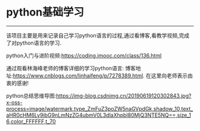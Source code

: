 # python基础学习

------

该项目主要是用来记录自己学习python语言的过程,通过看博客,看教学视频,完成了对python语言的学习.

python入门与进阶视频:https://coding.imooc.com/class/136.html

通过观看林海峰老师的博客详细的学习python语言:
博客地址:https://www.cnblogs.com/linhaifeng/p/7278389.html.
在这里向老师表示由衷的感谢!

python总结思维导图:https://img-blog.csdnimg.cn/20190619120302843.jpg?x-oss-process=image/watermark,type_ZmFuZ3poZW5naGVpdGk,shadow_10,text_aHR0cHM6Ly9ibG9nLmNzZG4ubmV0L3dlaXhpbl80MjQ3NTE5NQ==,size_16,color_FFFFFF,t_70

